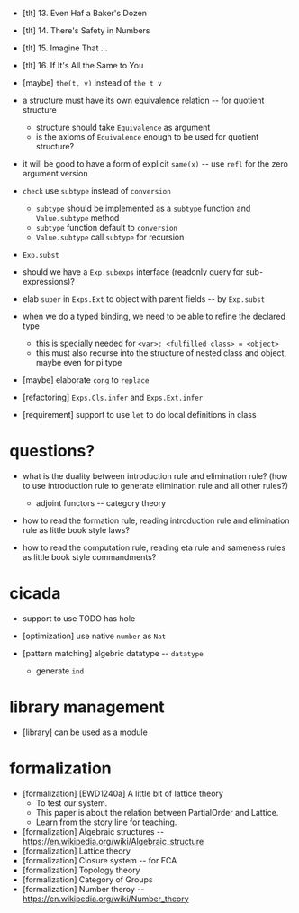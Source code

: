 - [tlt] 13. Even Haf a Baker's Dozen
- [tlt] 14. There's Safety in Numbers
- [tlt] 15. Imagine That ...
- [tlt] 16. If It's All the Same to You

- [maybe] `the(t, v)` instead of `the t v`

- a structure must have its own equivalence relation -- for quotient structure
  - structure should take `Equivalence` as argument
  - is the axioms of `Equivalence` enough to be used for quotient structure?

- it will be good to have a form of explicit `same(x)` -- use `refl` for the zero argument version

- `check` use `subtype` instead of `conversion`
  - `subtype` should be implemented as a `subtype` function and `Value.subtype` method
  - `subtype` function default to `conversion`
  - `Value.subtype` call `subtype` for recursion

- `Exp.subst`

- should we have a `Exp.subexps` interface (readonly query for sub-expressions)?

- elab `super` in `Exps.Ext` to object with parent fields -- by `Exp.subst`

- when we do a typed binding, we need to be able to refine the declared type
  - this is specially needed for `<var>: <fulfilled class> = <object>`
  - this must also recurse into the structure of nested class and object, maybe even for pi type

- [maybe] elaborate `cong` to `replace`

- [refactoring] `Exps.Cls.infer` and `Exps.Ext.infer`

- [requirement] support to use `let` to do local definitions in class

# questions?

- what is the duality between introduction rule and elimination rule?
  (how to use introduction rule to generate elimination rule and all other rules?)
  - adjoint functors -- category theory

- how to read the formation rule, reading introduction rule and elimination rule as little book style laws?
- how to read the computation rule, reading eta rule and sameness rules as little book style commandments?

# cicada

- support to use TODO has hole

- [optimization] use native `number` as `Nat`

- [pattern matching] algebric datatype -- `datatype`
  - generate `ind`

# library management

- [library] can be used as a module

# formalization

- [formalization] [EWD1240a] A little bit of lattice theory
  - To test our system.
  - This paper is about the relation between PartialOrder and Lattice.
  - Learn from the story line for teaching.
- [formalization] Algebraic structures -- https://en.wikipedia.org/wiki/Algebraic_structure
- [formalization] Lattice theory
- [formalization] Closure system -- for FCA
- [formalization] Topology theory
- [formalization] Category of Groups
- [formalization] Number theroy -- https://en.wikipedia.org/wiki/Number_theory
